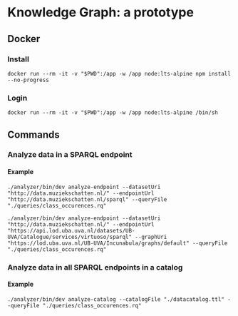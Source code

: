 # Knowledge Graph: a prototype

## Docker

### Install

    docker run --rm -it -v "$PWD":/app -w /app node:lts-alpine npm install --no-progress

### Login

    docker run --rm -it -v "$PWD":/app -w /app node:lts-alpine /bin/sh

## Commands

### Analyze data in a SPARQL endpoint

#### Example

    ./analyzer/bin/dev analyze-endpoint --datasetUri "http://data.muziekschatten.nl/" --endpointUrl "http://data.muziekschatten.nl/sparql" --queryFile "./queries/class_occurences.rq"

    ./analyzer/bin/dev analyze-endpoint --datasetUri "http://data.muziekschatten.nl/" --endpointUrl "https://api.lod.uba.uva.nl/datasets/UB-UVA/Catalogue/services/virtuoso/sparql" --graphUri "https://lod.uba.uva.nl/UB-UVA/Incunabula/graphs/default" --queryFile "./queries/class_occurences.rq"

### Analyze data in all SPARQL endpoints in a catalog

#### Example

    ./analyzer/bin/dev analyze-catalog --catalogFile "./datacatalog.ttl" --queryFile "./queries/class_occurences.rq"
